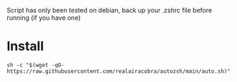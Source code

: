 Script has only been tested on debian, back up your .zshrc file before running (if you have one)
# Install 
```
sh -c "$(wget -qO- https://raw.githubusercontent.com/realairacobra/autozsh/main/auto.sh)"
```
